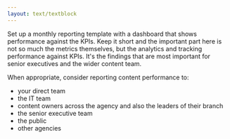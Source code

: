 ```yaml
---
layout: text/textblock
---
```


Set up a monthly reporting template with a dashboard that shows performance against the KPIs. Keep it short and the important part here is not so much the metrics themselves, but the analytics and tracking performance against KPIs. It's the findings that are most important for senior executives and the wider content team.

When appropriate, consider reporting content performance to:
- your direct team
- the IT team
- content owners across the agency and also the leaders of their branch
- the senior executive team
- the public
- other agencies 
